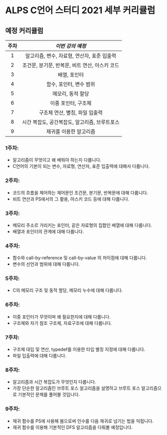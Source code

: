 # ALPS C언어 스터디 2021 세부 커리큘럼 

## 예정 커리큘럼

| 주차 |                *이번 강의 예정*                |
| :--: | :--------------------------------------------: |
|  1   |  알고리즘, 변수, 자료형, 연산자, 표준 입출력   |
|  2   | 조건문, 분기문, 반복문, 비트 연산, 아스키 코드 |
|  3   |                  배열, 포인터                  |
|  4   |            함수, 포인터, 변수 범위             |
|  5   |               메모리, 동적 할당                |
|  6   |              이중 포인터, 구조체               |
|  7   |         구조체 연산, 별칭, 파일 입출력         |
|  8   |         시간 복잡도, 공간복잡도, 알고리즘, 브루트포스         |
|  9   |         재귀를 이용한 알고리즘         |

### 1주차: 
- 알고리즘이 무엇이고 왜 배워야 하는지 다룹니다.
- C언어의 기본이 되는 변수, 자료형, 연산자, 표준 입출력에 대해서 다룹니다.

### 2주차:
- 코드의 흐름을 제어하는 제어문인 조건문, 분기문, 반복문에 대해 다룹니다.
- 비트 연산과 PS에서의 그 활용, 아스키 코드 등에 대해 다룹니다.

### 3주차:
- 메모리 주소르 가리키는 포인터, 같은 자료형의 집합인 배열에 대해 다룹니다.
- 배열과 포인터의 관계에 대해 다룹니다.

### 4주차:
- 함수와 call-by-reference 및 call-by-value 의 차이점에 대해 다룹니다.
- 변수의 선언과 범위에 대해 다룹니다.

### 5주차:
- C의 메모리 구조 및 동적 할당, 메모리 누수에 대해 다룹니다.

### 6주차:
- 이중 포인터가 무엇이며 왜 필요한지에 대해 다룹니다.
- 구조체와 자기 참조 구조체, 자료구조에 대해 다룹니다.

### 7주차:
- 구조체 대입 및 연산, typedef를 이용한 타입 별칭 지정에 대해 다룹니다.
- 파일 입출력에 대해 다룹니다.

### 8주차:
- 알고리즘과 시간 복잡도가 무엇인지 다룹니다.
- 가장 단순한 알고리즘인 브루트 포스 알고리즘을 설명하고 브루트 포스 알고리즘으로 기본적인 문제를 풀어볼 것입니다.

### 9주차:
- 재귀 함수를 PS에 사용해 봄으로써 인수를 다음 재귀로 넘기는 법을 익힙니다. 
- 재귀 함수를 이용해 기본적인 DFS 알고리즘을 다뤄볼 예정입니다.
